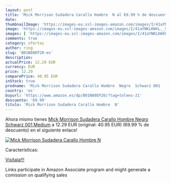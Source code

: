 ```yaml
---
layout: post
title: 'Mick Morrison Sudadera Carallo Hombre  N al 69.99 % de descuento'
date: 
thumbnailImage: 'https://images-eu.ssl-images-amazon.com/images/I/41aYNKLKWXL._SL200_.jpg'
image: 'https://images-eu.ssl-images-amazon.com/images/I/41aYNKLKWXL._SL200_.jpg'
images: [ 'https://images-eu.ssl-images-amazon.com/images/I/41aYNKLKWXL._SL200_.jpg' ]
comments: true
category: ofertas
author: ring
slug: 'B01N80EP20-es'
description:
actualPrice: 12.29 EUR
currency: EUR
price: 12.29
comparePrice: 40.95 EUR
inStock: true
prodname: 'Mick Morrison Sudadera Carallo Hombre  Negro  Schwarz 001   Medium'
country: 'es'
buyurl: 'https://www.amazon.es/dp/B01N80EP20/?tag=tolees-21'
descuento: '69.99'
titulo: 'Mick Morrison Sudadera Carallo Hombre  N'
---
```


Ahora mismo tienes [Mick Morrison Sudadera Carallo Hombre  Negro  Schwarz 001   Medium](https://www.amazon.es/dp/B01N80EP20/?tag=tolees-21) a 12.29 EUR (original: 40.95 EUR) (69.99 %  de descuento) en el siguiente enlace!

[![Mick Morrison Sudadera Carallo Hombre  N](https://images-eu.ssl-images-amazon.com/images/I/41aYNKLKWXL._SL200_.jpg)](https://www.amazon.es/dp/B01N80EP20/?tag=tolees-21)

Características:


[Visítala!!!](https://www.amazon.es/dp/B01N80EP20/?tag=tolees-21)

Links participate in Amazon Associate program and might generate a comission on qualifying sales
